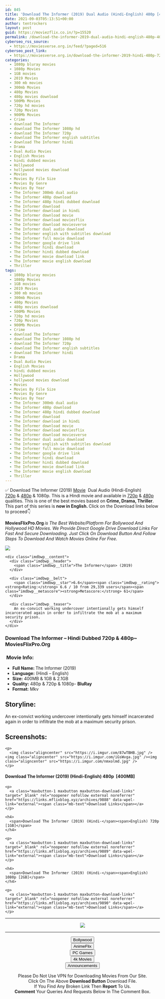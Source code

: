 ```yaml
---
id: 845
title: 'Download The Informer (2019) Dual Audio (Hindi-English) 480p [400MB] || 720p [1GB] || 1080p [2.2GB]'
date: 2021-09-03T05:13:51+00:00
author: tentrockers
layout: post
guid: https://moviezflix.co.in/?p=15520
permalink: /download-the-informer-2019-dual-audio-hindi-english-480p-400mb-720p-1gb-1080p-2-2gb/
cyberseo_rss_source:
  - https://moviesverse.org.in/feed/?paged=516
cyberseo_post_link:
  - https://moviesverse.org.in/download-the-informer-2019-hindi-480p-720p-1080p/
categories:
  - 1080p bluray movies
  - 1080p Movies
  - 1GB movies
  - 2019 Movies
  - 300 mb movies
  - 300mb Movies
  - 480p Movies
  - 480p movies download
  - 500Mb Movies
  - 720p hd movies
  - 720p Movies
  - 900Mb Movies
  - Crime
  - download The Informer
  - download The Informer 1080p hd
  - download The Informer 720p
  - download The Informer english subtitles
  - download The Informer hindi
  - Drama
  - Dual Audio Movies
  - English Movies
  - hindi dubbed movies
  - Hollywood
  - hollywood movies download
  - Movies
  - Movies By File Size
  - Movies By Genre
  - Movies By Year
  - The Informer 300mb dual audio
  - The Informer 480p download
  - The Informer 480p hindi dubbed download
  - The Informer download
  - The Informer download in hindi
  - The Informer download movie
  - The Informer download moviesflix
  - The Informer download moviesverse
  - The Informer dual audio download
  - The Informer english with subtitles download
  - The Informer full movie download
  - The Informer google drive link
  - The Informer hindi download
  - The Informer hindi dubbed download
  - The Informer movie download link
  - The Informer movie english download
  - Thriller
tags:
  - 1080p bluray movies
  - 1080p Movies
  - 1GB movies
  - 2019 Movies
  - 300 mb movies
  - 300mb Movies
  - 480p Movies
  - 480p movies download
  - 500Mb Movies
  - 720p hd movies
  - 720p Movies
  - 900Mb Movies
  - Crime
  - download The Informer
  - download The Informer 1080p hd
  - download The Informer 720p
  - download The Informer english subtitles
  - download The Informer hindi
  - Drama
  - Dual Audio Movies
  - English Movies
  - hindi dubbed movies
  - Hollywood
  - hollywood movies download
  - Movies
  - Movies By File Size
  - Movies By Genre
  - Movies By Year
  - The Informer 300mb dual audio
  - The Informer 480p download
  - The Informer 480p hindi dubbed download
  - The Informer download
  - The Informer download in hindi
  - The Informer download movie
  - The Informer download moviesflix
  - The Informer download moviesverse
  - The Informer dual audio download
  - The Informer english with subtitles download
  - The Informer full movie download
  - The Informer google drive link
  - The Informer hindi download
  - The Informer hindi dubbed download
  - The Informer movie download link
  - The Informer movie english download
  - Thriller
---
```

<div class="thecontent clearfix">
  <p>
    ✅ Download The Informer (2019) <a href="https://moviesverse.org.in/category/movies/" data-wpel-link="internal">Movie</a>&nbsp; Dual Audio (Hindi-English) <a href="https://moviesverse.org.in/720p-movies/" data-wpel-link="internal">720p</a>&nbsp;&&nbsp;<a href="https://moviesverse.org.in/480p-movies/" data-wpel-link="internal">480p</a> & 1080p. This is a Hindi movie and available in <a href="https://moviesverse.org.in/720p-movies/" data-wpel-link="internal">720p</a>&nbsp;&&nbsp;<a href="https://moviesverse.org.in/480p-movies/" data-wpel-link="internal">480p</a> qualities. This is one of the best movies based on <strong>Crime, Drama, Thriller</strong>. This part of this series is <strong>now in <span>English. </span></strong><span>Click on the Download links below to proceed👇</span>
  </p>
  
  <p>
    <strong><span>MoviesFlixPro.Org&nbsp;</span></strong><em>is The Best Website/Platform For Bollywood And Hollywood HD Movies. We Provide Direct Google Drive Download Links For Fast And Secure Downloading. Just Click On Download Button And Follow Steps To&nbsp;Download And Watch Movies Online For Free.</em>
  </p>
  
  <div class="imdbwp imdbwp--movie dark">
    <div class="imdbwp__thumb">
      <a class="imdbwp__link" target="_blank" title="The Informer" href="https://www.imdb.com/title/tt1833116/" rel="nofollow external noopener noreferrer" data-wpel-link="external"><img class="imdbwp__img" src="https://m.media-amazon.com/images/M/MV5BOTlkNWZhZGQtNjIxNC00OWU5LTg5NjEtY2EyMDY2NmQ2NGRhXkEyXkFqcGdeQXVyMTEyMjM2NDc2._V1_SX300.jpg" /></a>
    </div>
    
    <div class="imdbwp__content">
      <div class="imdbwp__header">
        <span class="imdbwp__title">The Informer</span> (2019)
      </div>
      
      <div class="imdbwp__belt">
        <span class="imdbwp__star">6.6</span><span class="imdbwp__rating"><strong>Rating:</strong> 6.6 / 10 from 29,339 users</span><span class="imdbwp__metascore"><strong>Metascore:</strong> 61</span>
      </div>
      
      <div class="imdbwp__teaser">
        An ex-convict working undercover intentionally gets himself incarcerated again in order to infiltrate the mob at a maximum security prison.
      </div>
    </div>
  </div>
  
  <h3>
    <span>Download The Informer – Hindi Dubbed 720p & 480p~ MoviesFlixPro.Org</span>
  </h3>
  
  <h3>
    <span>&nbsp;Movie Info:&nbsp;</span>
  </h3>
  
  <ul>
    <li>
      <strong>Full Name: </strong>The Informer (2019)
    </li>
    <li>
      <strong>Language:</strong> (Hindi – English)
    </li>
    <li>
      <strong>Size:</strong> 400MB & 1GB & 2.1GB
    </li>
    <li>
      <strong>Quality:</strong> 480p & 720p & 1080p- <span><strong>BluRay</strong></span>
    </li>
    <li>
      <strong>Format:</strong>&nbsp;Mkv
    </li>
  </ul>
  
  <h2>
    <span>Storyline:</span>
  </h2>
  
  <p>
    An ex-convict working undercover intentionally gets himself incarcerated again in order to infiltrate the mob at a maximum security prison.
  </p>
  
  <div class="summary_text">
    <h2>
      <span>Screenshots:</span>
    </h2>
    
    <p>
      <img class="aligncenter" src="https://i.imgur.com/87wTBHB.jpg" /><img class="aligncenter" src="https://i.imgur.com/iGsWvga.jpg" /><img class="aligncenter" src="https://i.imgur.com/nmxolmd.jpg" />
    </p>
  </div>
  
  <div class="inline canwrap">
    <h4>
      <span>Download The Informer (2019) (Hindi-English) </span><span>480p&nbsp; [400MB]</span>
    </h4>
    
    <p>
      <a class="maxbutton-1 maxbutton maxbutton-download-links" target="_blank" rel="noopener nofollow external noreferrer" href="https://links.mflixblog.xyz/archives/9888" data-wpel-link="external"><span class="mb-text">Download Links</span></a>
    </p>
    
    <h4>
      <span>Download The Informer (2019) (Hindi-</span><span>English) 720p [1GB]</span>
    </h4>
    
    <p>
      <a class="maxbutton-1 maxbutton maxbutton-download-links" target="_blank" rel="noopener nofollow external noreferrer" href="https://links.mflixblog.xyz/archives/9889" data-wpel-link="external"><span class="mb-text">Download Links</span></a>
    </p>
    
    <h4>
      <span>Download The Informer (2019) (Hindi-</span><span>English) 1080p [2GB]</span>
    </h4>
    
    <p>
      <a class="maxbutton-1 maxbutton maxbutton-download-links" target="_blank" rel="noopener nofollow external noreferrer" href="https://links.mflixblog.xyz/archives/9890" data-wpel-link="external"><span class="mb-text">Download Links</span></a>
    </p>
  </div>
</div>

<center>
  </p> 
  
  <hr />
  
  <p>
    <a href="http://gdrivepro.xyz/join.php" data-wpel-link="external" target="_blank" rel="nofollow external noopener noreferrer"><img src="https://i.imgur.com/FhMdWdW.png" /></a>
  </p>
  
  <hr />
  
  <p>
    <a href="https://dogemovies.xyz" target="_blank" data-wpel-link="external" rel="nofollow external noopener noreferrer"><button class="button button5">Bollywood</button></a><br /> <a href="https://animeflix.in" target="_blank" data-wpel-link="external" rel="nofollow external noopener noreferrer"><button class="button button5">AnimeFlix</button></a><br /> <a href="https://gamesflix.net/" target="_blank" data-wpel-link="external" rel="nofollow external noopener noreferrer"><button class="button button5">PC Games</button></a><br /> <a href="https://uhdmovies.in" target="_blank" data-wpel-link="external" rel="nofollow external noopener noreferrer"><button class="button button5">4k Movies</button></a><br /> <a href="https://moviesverse.org.in/announcements/" target="_blank" data-wpel-link="internal" rel="noopener"><button class="button button5">Announcements</button></a>
  </p>
  
  <div class="alert alert-danger">
    Please Do Not Use VPN for Downloading Movies From Our Site.
  </div>
  
  <div class="alert alert-success">
    Click On The Above <strong>Download Button</strong> Download File.
  </div>
  
  <div class="alert alert-warning">
    If You Find Any Broken Link Then <strong>Report</strong> To Us.
  </div>
  
  <div class="alert alert-info">
    <strong>Comment</strong> Your Queries And Requests Below In The Comment Box.
  </div>
  
  <p>
    </center>
  </p>